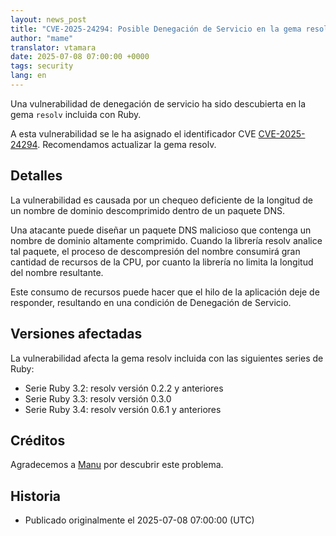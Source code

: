```yaml
---
layout: news_post
title: "CVE-2025-24294: Posible Denegación de Servicio en la gema resolv"
author: "mame"
translator: vtamara
date: 2025-07-08 07:00:00 +0000
tags: security
lang: en
---
```


Una vulnerabilidad de denegación de servicio ha sido descubierta en la
gema `resolv` incluida con Ruby.

A esta vulnerabilidad se le ha asignado el identificador CVE
[CVE-2025-24294].
Recomendamos actualizar la gema resolv.

## Detalles

La vulnerabilidad es causada por un chequeo deficiente de la longitud
de un nombre de dominio descomprimido dentro de un paquete DNS.

Una atacante puede diseñar un paquete DNS malicioso que contenga
un nombre de dominio altamente comprimido.
Cuando la librería resolv analice tal paquete, el proceso de
descompresión del nombre consumirá gran cantidad de recursos
de la CPU, por cuanto la librería no limita la longitud del
nombre resultante.

Este consumo de recursos puede hacer que el hilo de la aplicación
deje de responder, resultando en una condición de Denegación
de Servicio.

## Versiones afectadas

La vulnerabilidad afecta la gema resolv incluida con las siguientes series
de Ruby:

* Serie Ruby 3.2: resolv versión 0.2.2 y anteriores
* Serie Ruby 3.3: resolv versión 0.3.0
* Serie Ruby 3.4: resolv versión 0.6.1 y anteriores

## Créditos

Agradecemos a [Manu] por descubrir este problema.

## Historia

* Publicado originalmente el 2025-07-08 07:00:00 (UTC)

[CVE-2025-24294]: https://www.cve.org/CVERecord?id=CVE-2025-24294
[Manu]: https://hackerone.com/manun

